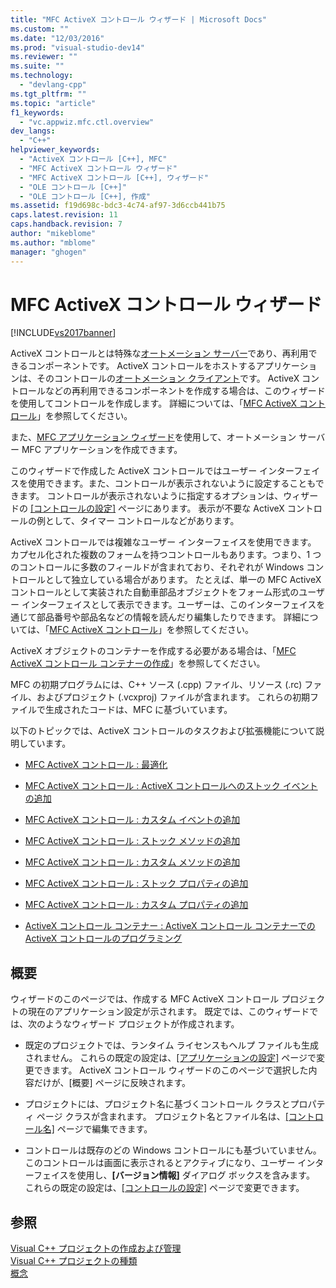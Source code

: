 ```yaml
---
title: "MFC ActiveX コントロール ウィザード | Microsoft Docs"
ms.custom: ""
ms.date: "12/03/2016"
ms.prod: "visual-studio-dev14"
ms.reviewer: ""
ms.suite: ""
ms.technology: 
  - "devlang-cpp"
ms.tgt_pltfrm: ""
ms.topic: "article"
f1_keywords: 
  - "vc.appwiz.mfc.ctl.overview"
dev_langs: 
  - "C++"
helpviewer_keywords: 
  - "ActiveX コントロール [C++], MFC"
  - "MFC ActiveX コントロール ウィザード"
  - "MFC ActiveX コントロール [C++], ウィザード"
  - "OLE コントロール [C++]"
  - "OLE コントロール [C++], 作成"
ms.assetid: f19d698c-bdc3-4c74-af97-3d6ccb441b75
caps.latest.revision: 11
caps.handback.revision: 7
author: "mikeblome"
ms.author: "mblome"
manager: "ghogen"
---
```

# MFC ActiveX コントロール ウィザード
[!INCLUDE[vs2017banner](../../assembler/inline/includes/vs2017banner.md)]

ActiveX コントロールとは特殊な[オートメーション サーバー](../../mfc/automation-servers.md)であり、再利用できるコンポーネントです。  ActiveX コントロールをホストするアプリケーションは、そのコントロールの[オートメーション クライアント](../../mfc/automation-clients.md)です。  ActiveX コントロールなどの再利用できるコンポーネントを作成する場合は、このウィザードを使用してコントロールを作成します。  詳細については、「[MFC ActiveX コントロール](../../mfc/mfc-activex-controls.md)」を参照してください。  
  
 また、[MFC アプリケーション ウィザード](../Topic/MFC%20Application%20Wizard.md)を使用して、オートメーション サーバー MFC アプリケーションを作成できます。  
  
 このウィザードで作成した ActiveX コントロールではユーザー インターフェイスを使用できます。また、コントロールが表示されないように設定することもできます。  コントロールが表示されないように指定するオプションは、ウィザードの [&#91;コントロールの設定&#93;](../../mfc/reference/control-settings-mfc-activex-control-wizard.md) ページにあります。  表示が不要な ActiveX コントロールの例として、タイマー コントロールなどがあります。  
  
 ActiveX コントロールでは複雑なユーザー インターフェイスを使用できます。  カプセル化された複数のフォームを持つコントロールもあります。つまり、1 つのコントロールに多数のフィールドが含まれており、それぞれが Windows コントロールとして独立している場合があります。  たとえば、単一の MFC ActiveX コントロールとして実装された自動車部品オブジェクトをフォーム形式のユーザー インターフェイスとして表示できます。ユーザーは、このインターフェイスを通じて部品番号や部品名などの情報を読んだり編集したりできます。  詳細については、「[MFC ActiveX コントロール](../../mfc/mfc-activex-controls.md)」を参照してください。  
  
 ActiveX オブジェクトのコンテナーを作成する必要がある場合は、「[MFC ActiveX コントロール コンテナーの作成](../../mfc/reference/creating-an-mfc-activex-control-container.md)」を参照してください。  
  
 MFC の初期プログラムには、C\+\+ ソース \(.cpp\) ファイル、リソース \(.rc\) ファイル、およびプロジェクト \(.vcxproj\) ファイルが含まれます。  これらの初期ファイルで生成されたコードは、MFC に基づいています。  
  
 以下のトピックでは、ActiveX コントロールのタスクおよび拡張機能について説明しています。  
  
-   [MFC ActiveX コントロール : 最適化](../../mfc/mfc-activex-controls-optimization.md)  
  
-   [MFC ActiveX コントロール : ActiveX コントロールへのストック イベントの追加](../Topic/MFC%20ActiveX%20Controls:%20Adding%20Stock%20Events%20to%20an%20ActiveX%20Control.md)  
  
-   [MFC ActiveX コントロール : カスタム イベントの追加](../Topic/MFC%20ActiveX%20Controls:%20Adding%20Custom%20Events.md)  
  
-   [MFC ActiveX コントロール : ストック メソッドの追加](../../mfc/mfc-activex-controls-adding-stock-methods.md)  
  
-   [MFC ActiveX コントロール : カスタム メソッドの追加](../../mfc/mfc-activex-controls-adding-custom-methods.md)  
  
-   [MFC ActiveX コントロール : ストック プロパティの追加](../Topic/MFC%20ActiveX%20Controls:%20Adding%20Stock%20Properties.md)  
  
-   [MFC ActiveX コントロール : カスタム プロパティの追加](../../mfc/mfc-activex-controls-adding-custom-properties.md)  
  
-   [ActiveX コントロール コンテナー : ActiveX コントロール コンテナーでの ActiveX コントロールのプログラミング](../../mfc/programming-activex-controls-in-a-activex-control-container.md)  
  
## 概要  
 ウィザードのこのページでは、作成する MFC ActiveX コントロール プロジェクトの現在のアプリケーション設定が示されます。  既定では、このウィザードでは、次のようなウィザード プロジェクトが作成されます。  
  
-   既定のプロジェクトでは、ランタイム ライセンスもヘルプ ファイルも生成されません。  これらの既定の設定は、[&#91;アプリケーションの設定&#93;](../../mfc/reference/application-settings-mfc-activex-control-wizard.md) ページで変更できます。  ActiveX コントロール ウィザードのこのページで選択した内容だけが、\[概要\] ページに反映されます。  
  
-   プロジェクトには、プロジェクト名に基づくコントロール クラスとプロパティ ページ クラスが含まれます。  プロジェクト名とファイル名は、[&#91;コントロール名&#93;](../../mfc/reference/control-names-mfc-activex-control-wizard.md) ページで編集できます。  
  
-   コントロールは既存のどの Windows コントロールにも基づいていません。このコントロールは画面に表示されるとアクティブになり、ユーザー インターフェイスを使用し、**\[バージョン情報\]** ダイアログ ボックスを含みます。  これらの既定の設定は、[&#91;コントロールの設定&#93;](../../mfc/reference/control-settings-mfc-activex-control-wizard.md) ページで変更できます。  
  
## 参照  
 [Visual C\+\+ プロジェクトの作成および管理](../../ide/creating-and-managing-visual-cpp-projects.md)   
 [Visual C\+\+ プロジェクトの種類](../../ide/visual-cpp-project-types.md)   
 [概念](../../atl/active-template-library-atl-concepts.md)